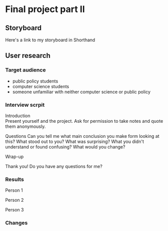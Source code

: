 # Final project part II

## Storyboard

Here's a link to my storyboard in Shorthand

<script src="https://carnegiemellon.shorthandstories.com/ai-is-developing-rapidly-but-few-laws-ensure-its-safety/embed.js"></script> 

## User research 

### Target audience 

* public policy students
* computer science students
* someone unfamiliar with neither computer science or public policy

### Interview scrpit
 
Introduction  
  Present yourself and the project. 
  Ask for permission to take notes and quote them anonymously. 

Questions 
  Can you tell me what main conclusion you make form looking at this? 
  What stood out to you? 
  What was surprising? 
  What you didn't understand or found confusing? 
  What would you change? 

Wrap-up 

Thank you! Do you have any questions for me? 

### Results

Person 1



Person 2

Person 3

### Changes
